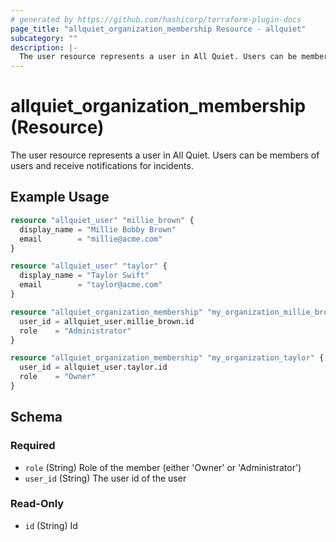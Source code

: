 ```yaml
---
# generated by https://github.com/hashicorp/terraform-plugin-docs
page_title: "allquiet_organization_membership Resource - allquiet"
subcategory: ""
description: |-
  The user resource represents a user in All Quiet. Users can be members of users and receive notifications for incidents.
---
```


# allquiet_organization_membership (Resource)

The user resource represents a user in All Quiet. Users can be members of users and receive notifications for incidents.

## Example Usage

```terraform
resource "allquiet_user" "millie_brown" {
  display_name = "Millie Bobby Brown"
  email        = "millie@acme.com"
}

resource "allquiet_user" "taylor" {
  display_name = "Taylor Swift"
  email        = "taylor@acme.com"
}

resource "allquiet_organization_membership" "my_organization_millie_brown" {
  user_id = allquiet_user.millie_brown.id
  role    = "Administrator"
}

resource "allquiet_organization_membership" "my_organization_taylor" {
  user_id = allquiet_user.taylor.id
  role    = "Owner"
}
```

<!-- schema generated by tfplugindocs -->
## Schema

### Required

- `role` (String) Role of the member (either 'Owner' or 'Administrator')
- `user_id` (String) The user id of the user

### Read-Only

- `id` (String) Id
